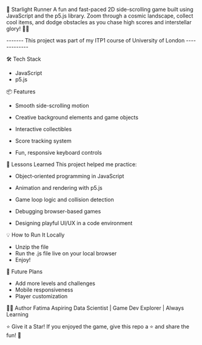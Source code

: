 🌟 Starlight Runner
A fun and fast-paced 2D side-scrolling game built using JavaScript and the p5.js library. Zoom through a cosmic landscape, collect cool items, and dodge obstacles as you chase high scores and interstellar glory! 🚀✨

------- This project was part of my ITP1 course of University of London -------------

🛠️ Tech Stack
- JavaScript
- p5.js

📦 Features
- Smooth side-scrolling motion

- Creative background elements and game objects

- Interactive collectibles 

- Score tracking system

- Fun, responsive keyboard controls 

🧠 Lessons Learned
This project helped me practice:

- Object-oriented programming in JavaScript

- Animation and rendering with p5.js

- Game loop logic and collision detection

- Debugging browser-based games

- Designing playful UI/UX in a code environment

💡 How to Run It Locally

- Unzip the file
- Run the .js file live on your local browser
- Enjoy!

🚧 Future Plans
- Add more levels and challenges
- Mobile responsiveness
- Player customization


🧑‍💻 Author
Fatima
Aspiring Data Scientist | Game Dev Explorer | Always Learning

⭐ Give it a Star!
If you enjoyed the game, give this repo a ⭐ and share the fun! 💫

